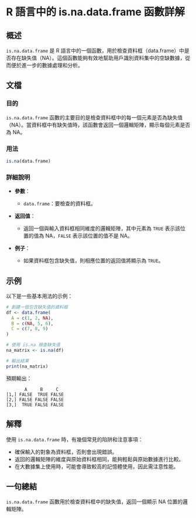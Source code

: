 <!--
Meta Description: # R 語言中的 is.na.data.frame 函數詳解 ## 概述 `is.na.data.frame` 是 R 語言中的一個函數，用於檢查資料框（data.frame）中是否存在缺失值（NA）。這個函數能夠有效地幫助用戶識別資料集中的空缺數據，從而便於進一步的數據處理和分析。 ## 文檔 #...
Meta Keywords: data, frame, false, true, na_matrix
-->

# R 語言中的 is.na.data.frame 函數詳解

## 概述
`is.na.data.frame` 是 R 語言中的一個函數，用於檢查資料框（data.frame）中是否存在缺失值（NA）。這個函數能夠有效地幫助用戶識別資料集中的空缺數據，從而便於進一步的數據處理和分析。

## 文檔
### 目的
`is.na.data.frame` 函數的主要目的是檢查資料框中的每一個元素是否為缺失值（NA）。當資料框中有缺失值時，該函數會返回一個邏輯矩陣，顯示每個元素是否為 NA。

### 用法
```R
is.na(data.frame)
```

### 詳細說明
- **參數**：
  - `data.frame`：要檢查的資料框。
  
- **返回值**：
  - 返回一個與輸入資料框相同維度的邏輯矩陣，其中元素為 `TRUE` 表示該位置的值為 NA，`FALSE` 表示該位置的值不是 NA。

- **例子**：
  - 如果資料框包含缺失值，則相應位置的返回值將顯示為 `TRUE`。

## 示例
以下是一些基本用法的示例：

```R
# 創建一個包含缺失值的資料框
df <- data.frame(
  A = c(1, 2, NA),
  B = c(NA, 5, 6),
  C = c(7, 8, 9)
)

# 使用 is.na 檢查缺失值
na_matrix <- is.na(df)

# 輸出結果
print(na_matrix)
```

預期輸出：
```
       A     B     C
[1,] FALSE  TRUE FALSE
[2,] FALSE FALSE FALSE
[3,]  TRUE FALSE FALSE
```

## 解釋
使用 `is.na.data.frame` 時，有幾個常見的陷阱和注意事項：
- 確保輸入的對象為資料框，否則會出現錯誤。
- 返回的邏輯矩陣的維度與原始資料框相同，能夠輕鬆與原始數據進行比較。
- 在大數據集上使用時，可能會導致較高的記憶體使用，因此需注意性能。

## 一句總結
`is.na.data.frame` 函數用於檢查資料框中的缺失值，返回一個顯示 NA 位置的邏輯矩陣。
